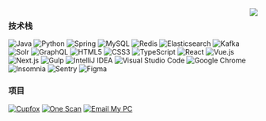 <img align="right" src="https://github-readme-stats.vercel.app/api?username=Jackeriss&include_all_commits=true&count_private-true&custom_title=Jackeriss'%20GitHub%20Stats&line_height=30&show_icons=true&hide_border=true&bg_color=192133&title_color=efb752&icon_color=efb752&text_color=70bed9">

### 技术栈

![Java](https://img.shields.io/badge/-Java-192133?style=flat-square&logo=java&logoColor=white)
![Python](https://img.shields.io/badge/-Python-192133?style=flat-square&logo=python&logoColor=white)
![Spring](https://img.shields.io/badge/-Spring-192133?style=flat-square&logo=spring&logoColor=white)
![MySQL](https://img.shields.io/badge/-MySQL-192133?style=flat-square&logo=mysql&logoColor=white)
![Redis](https://img.shields.io/badge/-Redis-192133?style=flat-square&logo=redis&logoColor=white)
![Elasticsearch](https://img.shields.io/badge/-Elasticsearch-192133?style=flat-square&logo=elasticsearch&logoColor=white)
![Kafka](https://img.shields.io/badge/-Kafka-192133?style=flat-square&logo=apache-kafka&logoColor=white)
![Solr](https://img.shields.io/badge/-Solr-192133?style=flat-square&logo=apache-solr&logoColor=white)
![GraphQL](https://img.shields.io/badge/-GraphQL-192133?style=flat-square&logo=graphql&logoColor=white)
![HTML5](https://img.shields.io/badge/-HTML5-192133?style=flat-square&logo=html5&logoColor=white)
![CSS3](https://img.shields.io/badge/-CSS3-192133?style=flat-square&logo=css3&logoColor=white)
![TypeScript](https://img.shields.io/badge/-TypeScript-192133?style=flat-square&logo=typescript&logoColor=white)
![React](https://img.shields.io/badge/-React-192133?style=flat-square&logo=react&logoColor=white)
![Vue.js](https://img.shields.io/badge/-Vue.js-192133?style=flat-square&logo=vue.js&logoColor=white)
![Next.js](https://img.shields.io/badge/-Next.js-192133?style=flat-square&logo=next.js&logoColor=white)
![Gulp](https://img.shields.io/badge/-Gulp-192133?style=flat-square&logo=gulp&logoColor=white)
![IntelliJ IDEA](https://img.shields.io/badge/-IntelliJ%20IDEA-192133?style=flat-square&logo=intellij-idea&logoColor=white)
![Visual Studio Code](https://img.shields.io/badge/-Visual%20Studio%20Code-192133?style=flat-square&logo=visual-studio-code&logoColor=white)
![Google Chrome](https://img.shields.io/badge/-Google%20Chrome-192133?style=flat-square&logo=google-chrome&logoColor=white)
![Insomnia](https://img.shields.io/badge/-Insomnia-192133?style=flat-square&logo=insomnia&logoColor=white)
![Sentry](https://img.shields.io/badge/-Sentry-192133?style=flat-square&logo=sentry&logoColor=white)
![Figma](https://img.shields.io/badge/-Figma-192133?style=flat-square&logo=figma&logoColor=white)

### 项目
[![Cupfox](https://img.shields.io/badge/Cupfox-192133?style=flat-square)](https://www.cupfox.com)
[![One Scan](https://img.shields.io/badge/One%20Scan-192133?style=flat-square)](https://one-scan.jackeriss.com)
[![Email My PC](https://img.shields.io/badge/Email%20My%20PC-192133?style=flat-square)](https://jackeriss.github.io/email_my_pc)
